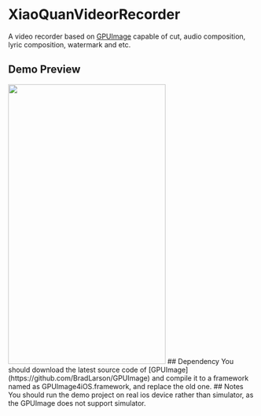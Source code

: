 # XiaoQuanVideorRecorder
A video recorder based on [GPUImage](https://github.com/BradLarson/GPUImage) capable of cut, audio composition, lyric composition, watermark and etc.
## Demo Preview
<img width="320" height="568" src="https://raw.githubusercontent.com/quan-xiao/XiaoQuanVideoRecorder/master/Preview/IMG_0781.PNG">
## Dependency
You should download the latest source code of [GPUImage](https://github.com/BradLarson/GPUImage) and compile it to a framework named as GPUImage4iOS.framework, and replace the old one.
## Notes
You should run the demo project on real ios device rather than simulator, as the GPUImage does not support simulator.